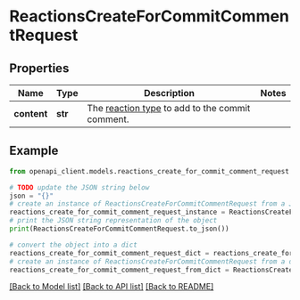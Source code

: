 # ReactionsCreateForCommitCommentRequest


## Properties

Name | Type | Description | Notes
------------ | ------------- | ------------- | -------------
**content** | **str** | The [reaction type](https://docs.github.com/enterprise-server@3.4/rest/reference/reactions#reaction-types) to add to the commit comment. | 

## Example

```python
from openapi_client.models.reactions_create_for_commit_comment_request import ReactionsCreateForCommitCommentRequest

# TODO update the JSON string below
json = "{}"
# create an instance of ReactionsCreateForCommitCommentRequest from a JSON string
reactions_create_for_commit_comment_request_instance = ReactionsCreateForCommitCommentRequest.from_json(json)
# print the JSON string representation of the object
print(ReactionsCreateForCommitCommentRequest.to_json())

# convert the object into a dict
reactions_create_for_commit_comment_request_dict = reactions_create_for_commit_comment_request_instance.to_dict()
# create an instance of ReactionsCreateForCommitCommentRequest from a dict
reactions_create_for_commit_comment_request_from_dict = ReactionsCreateForCommitCommentRequest.from_dict(reactions_create_for_commit_comment_request_dict)
```
[[Back to Model list]](../README.md#documentation-for-models) [[Back to API list]](../README.md#documentation-for-api-endpoints) [[Back to README]](../README.md)


